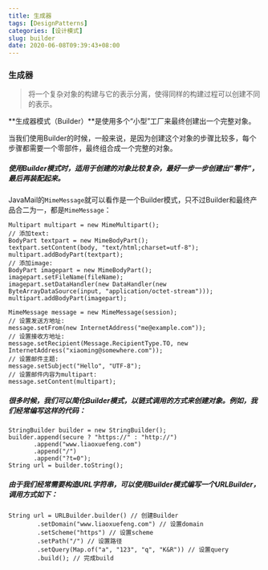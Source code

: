 ```yaml
---
title: 生成器
tags: [DesignPatterns]
categories: [设计模式]
slug: builder
date: 2020-06-08T09:39:43+08:00
---
```


### 生成器

> 将一个复杂对象的构建与它的表示分离，使得同样的构建过程可以创建不同的表示。 
>
> <!--more-->

**生成器模式（Builder）**是使用多个“小型”工厂来最终创建出一个完整对象。

当我们使用Builder的时候，一般来说，是因为创建这个对象的步骤比较多，每个步骤都需要一个零部件，最终组合成一个完整的对象。

##### 使用Builder模式时，适用于创建的对象比较复杂，最好一步一步创建出“零件”，最后再装配起来。

JavaMail的`MimeMessage`就可以看作是一个Builder模式，只不过Builder和最终产品合二为一，都是`MimeMessage`：

```
Multipart multipart = new MimeMultipart();
// 添加text:
BodyPart textpart = new MimeBodyPart();
textpart.setContent(body, "text/html;charset=utf-8");
multipart.addBodyPart(textpart);
// 添加image:
BodyPart imagepart = new MimeBodyPart();
imagepart.setFileName(fileName);
imagepart.setDataHandler(new DataHandler(new ByteArrayDataSource(input, "application/octet-stream")));
multipart.addBodyPart(imagepart);

MimeMessage message = new MimeMessage(session);
// 设置发送方地址:
message.setFrom(new InternetAddress("me@example.com"));
// 设置接收方地址:
message.setRecipient(Message.RecipientType.TO, new InternetAddress("xiaoming@somewhere.com"));
// 设置邮件主题:
message.setSubject("Hello", "UTF-8");
// 设置邮件内容为multipart:
message.setContent(multipart);
```

##### 很多时候，我们可以简化Builder模式，以链式调用的方式来创建对象。例如，我们经常编写这样的代码：

```
StringBuilder builder = new StringBuilder();
builder.append(secure ? "https://" : "http://")
       .append("www.liaoxuefeng.com")
       .append("/")
       .append("?t=0");
String url = builder.toString();
```

##### 由于我们经常需要构造URL字符串，可以使用Builder模式编写一个URLBuilder，调用方式如下：

```
String url = URLBuilder.builder() // 创建Builder
        .setDomain("www.liaoxuefeng.com") // 设置domain
        .setScheme("https") // 设置scheme
        .setPath("/") // 设置路径
        .setQuery(Map.of("a", "123", "q", "K&R")) // 设置query
        .build(); // 完成build
```
